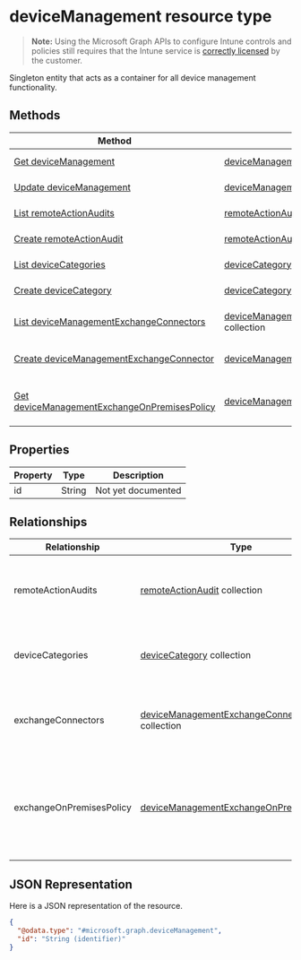 ﻿# deviceManagement resource type

> **Note:** Using the Microsoft Graph APIs to configure Intune controls and policies still requires that the Intune service is [correctly licensed](https://go.microsoft.com/fwlink/?linkid=839381) by the customer.

Singleton entity that acts as a container for all device management functionality.
## Methods
|Method|Return Type|Description|
|---|---|---|
|[Get deviceManagement](../api/intune_onboarding_devicemanagement_get.md)|[deviceManagement](../resources/intune_onboarding_devicemanagement.md)|Read properties and relationships of the [deviceManagement](../resources/intune_onboarding_devicemanagement.md) object.|
|[Update deviceManagement](../api/intune_onboarding_devicemanagement_update.md)|[deviceManagement](../resources/intune_onboarding_devicemanagement.md)|Update the properties of a [deviceManagement](../resources/intune_onboarding_devicemanagement.md) object.|
|[List remoteActionAudits](../api/intune_onboarding_devicemanagement_list_remoteactionaudit.md)|[remoteActionAudit](../resources/intune_onboarding_remoteactionaudit.md) collection|Get the remoteActionAudits from the remoteActionAudits navigation property.|
|[Create remoteActionAudit](../api/intune_onboarding_devicemanagement_create_remoteactionaudit.md)|[remoteActionAudit](../resources/intune_onboarding_remoteactionaudit.md)|Create a new [remoteActionAudit](../resources/intune_onboarding_remoteactionaudit.md) by posting to the remoteActionAudits collection.|
|[List deviceCategories](../api/intune_onboarding_devicemanagement_list_devicecategory.md)|[deviceCategory](../resources/intune_onboarding_devicecategory.md) collection|Get the deviceCategories from the deviceCategories navigation property.|
|[Create deviceCategory](../api/intune_onboarding_devicemanagement_create_devicecategory.md)|[deviceCategory](../resources/intune_onboarding_devicecategory.md)|Create a new [deviceCategory](../resources/intune_onboarding_devicecategory.md) by posting to the deviceCategories collection.|
|[List deviceManagementExchangeConnectors](../api/intune_onboarding_devicemanagement_list_devicemanagementexchangeconnector.md)|[deviceManagementExchangeConnector](../resources/intune_onboarding_devicemanagementexchangeconnector.md) collection|Get the deviceManagementExchangeConnectors from the exchangeConnectors navigation property.|
|[Create deviceManagementExchangeConnector](../api/intune_onboarding_devicemanagement_create_devicemanagementexchangeconnector.md)|[deviceManagementExchangeConnector](../resources/intune_onboarding_devicemanagementexchangeconnector.md)|Create a new [deviceManagementExchangeConnector](../resources/intune_onboarding_devicemanagementexchangeconnector.md) by posting to the exchangeConnectors collection.|
|[Get deviceManagementExchangeOnPremisesPolicy](../api/intune_onboarding_devicemanagement_get_devicemanagementexchangeonpremisespolicy.md)|[deviceManagementExchangeOnPremisesPolicy](../resources/intune_onboarding_devicemanagementexchangeonpremisespolicy.md)|Get the [deviceManagementExchangeOnPremisesPolicy](../resources/intune_onboarding_devicemanagementexchangeonpremisespolicy.md) from the exchangeOnPremisesPolicy navigation property.|

## Properties
|Property|Type|Description|
|---|---|---|
|id|String|Not yet documented|

## Relationships
|Relationship|Type|Description|
|---|---|---|
|remoteActionAudits|[remoteActionAudit](../resources/intune_onboarding_remoteactionaudit.md) collection|The list of device remote action audits with the tenant.|
|deviceCategories|[deviceCategory](../resources/intune_onboarding_devicecategory.md) collection|The list of device categories with the tenant.|
|exchangeConnectors|[deviceManagementExchangeConnector](../resources/intune_onboarding_devicemanagementexchangeconnector.md) collection|The list of Exchange Connectors configured by the tenant.|
|exchangeOnPremisesPolicy|[deviceManagementExchangeOnPremisesPolicy](../resources/intune_onboarding_devicemanagementexchangeonpremisespolicy.md)|The policy which controls mobile device access to Exchange On Premises|

## JSON Representation
Here is a JSON representation of the resource.
<!-- {
  "blockType": "resource",
  "keyProperty": "id",
  "@odata.type": "microsoft.graph.deviceManagement"
}
-->
```json
{
  "@odata.type": "#microsoft.graph.deviceManagement",
  "id": "String (identifier)"
}
```



